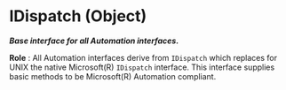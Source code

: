 # IDispatch (Object)

**_Base interface for all Automation interfaces._**

**Role** : All Automation interfaces derive from `IDispatch` which replaces for UNIX the native Microsoft(R) `IDispatch` interface. This interface supplies basic methods to be Microsoft(R) Automation compliant.
